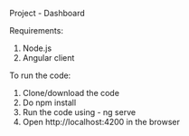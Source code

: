 Project - Dashboard

Requirements:
1. Node.js 
2. Angular client


To run the code:
1. Clone/download the code
2. Do npm install
3. Run the code using - ng serve
4. Open http://localhost:4200 in the browser
